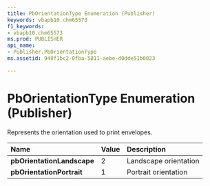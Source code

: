 ```yaml
---
title: PbOrientationType Enumeration (Publisher)
keywords: vbapb10.chm65573
f1_keywords:
- vbapb10.chm65573
ms.prod: PUBLISHER
api_name:
- Publisher.PbOrientationType
ms.assetid: 948f1bc2-0fba-5811-aebe-d0dde51b0023

---
```



# PbOrientationType Enumeration (Publisher)

Represents the orientation used to print envelopes.



|**Name**|**Value**|**Description**|
|:-----|:-----|:-----|
| **pbOrientationLandscape**|2|Landscape orientation|
| **pbOrientationPortrait**|1|Portrait orientation|

